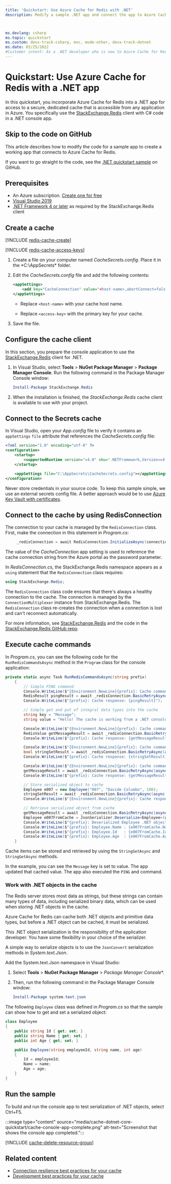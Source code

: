 ```yaml
---
title: 'Quickstart: Use Azure Cache for Redis with .NET'
description: Modify a sample .NET app and connect the app to Azure Cache for Redis.



ms.devlang: csharp
ms.topic: quickstart
ms.custom: devx-track-csharp, mvc, mode-other, devx-track-dotnet
ms.date: 03/25/2022
#Customer intent: As a .NET developer who is new to Azure Cache for Redis, I want to create a new .NET app that uses Azure Cache for Redis.
---
```


# Quickstart: Use Azure Cache for Redis with a .NET app

In this quickstart, you incorporate Azure Cache for Redis into a .NET app for access to a secure, dedicated cache that is accessible from any application in Azure. You specifically use the [StackExchange.Redis](https://github.com/StackExchange/StackExchange.Redis) client with C# code in a .NET console app.

## Skip to the code on GitHub

This article describes how to modify the code for a sample app to create a working app that connects to Azure Cache for Redis.

If you want to go straight to the code, see the [.NET quickstart sample](https://github.com/Azure-Samples/azure-cache-redis-samples/tree/main/quickstart/dotnet) on GitHub.

## Prerequisites

- An Azure subscription. [Create one for free](https://azure.microsoft.com/free/)
- [Visual Studio 2019](https://www.visualstudio.com/downloads/)
- [.NET Framework 4 or later](https://dotnet.microsoft.com/download/dotnet-framework) as required by the StackExchange.Redis client

## Create a cache

[!INCLUDE [redis-cache-create](~/reusable-content/ce-skilling/azure/includes/azure-cache-for-redis/includes/redis-cache-create.md)]

[!INCLUDE [redis-cache-access-keys](includes/redis-cache-access-keys.md)]

1. Create a file on your computer named *CacheSecrets.config*. Place it in the *C:\AppSecrets\* folder.

1. Edit the *CacheSecrets.config* file and add the following contents:

    ```xml
    <appSettings>
        <add key="CacheConnection" value="<host-name>,abortConnect=false,ssl=true,allowAdmin=true,password=<access-key>"/>
    </appSettings>
    ```

   - Replace `<host-name>` with your cache host name.

   - Replace `<access-key>` with the primary key for your cache.

1. Save the file.

## Configure the cache client

<!-- this section was removed from the core sample -->
In this section, you prepare the console application to use the [StackExchange.Redis](https://github.com/StackExchange/StackExchange.Redis) client for .NET.

1. In Visual Studio, select **Tools** > **NuGet Package Manager** > **Package Manager Console**. Run the following command in the Package Manager Console window:

    ```powershell
    Install-Package StackExchange.Redis
    ```
 
1. When the installation is finished, the *StackExchange.Redis* cache client is available to use with your project.

## Connect to the Secrets cache

In Visual Studio, open your *App.config* file to verify it contains an `appSettings` `file` attribute that references the *CacheSecrets.config* file:

```xml
<?xml version="1.0" encoding="utf-8" ?>
<configuration>
    <startup> 
        <supportedRuntime version="v4.0" sku=".NETFramework,Version=v4.7.2" />
    </startup>

    <appSettings file="C:\AppSecrets\CacheSecrets.config"></appSettings>
</configuration>
```

Never store credentials in your source code. To keep this sample simple, we use an external secrets config file. A better approach would be to use [Azure Key Vault with certificates](/rest/api/keyvault/certificate-scenarios).

## Connect to the cache by using RedisConnection

The connection to your cache is managed by the `RedisConnection` class. First, make the connection in this statement in *Program.cs*:

```csharp
     _redisConnection = await RedisConnection.InitializeAsync(connectionString: ConfigurationManager.AppSettings["CacheConnection"].ToString());


```

The value of the *CacheConnection* app setting is used to reference the cache connection string from the Azure portal as the password parameter.

In *RedisConnection.cs*, the StackExchange.Redis namespace appears as a `using` statement that the `RedisConnection` class requires:

```csharp
using StackExchange.Redis;
```

The `RedisConnection` class code ensures that there's always a healthy connection to the cache. The connection is managed by the `ConnectionMultiplexer` instance from StackExchange.Redis. The `RedisConnection` class re-creates the connection when a connection is lost and can't reconnect automatically.

For more information, see [StackExchange.Redis](https://stackexchange.github.io/StackExchange.Redis/) and the code in the [StackExchange.Redis GitHub repo](https://github.com/StackExchange/StackExchange.Redis).

<!-- :::code language="csharp" source="~/samples-cache/quickstart/dotnet/Redistest/RedisConnection.cs"::: -->

## Execute cache commands

In *Program.cs*, you can see the following code for the `RunRedisCommandsAsync` method in the `Program` class for the console application:

```csharp
private static async Task RunRedisCommandsAsync(string prefix)
    {
        // Simple PING command
        Console.WriteLine($"{Environment.NewLine}{prefix}: Cache command: PING");
        RedisResult pingResult = await _redisConnection.BasicRetryAsync(async (db) => await db.ExecuteAsync("PING"));
        Console.WriteLine($"{prefix}: Cache response: {pingResult}");

        // Simple get and put of integral data types into the cache
        string key = "Message";
        string value = "Hello! The cache is working from a .NET console app!";

        Console.WriteLine($"{Environment.NewLine}{prefix}: Cache command: GET {key} via StringGetAsync()");
        RedisValue getMessageResult = await _redisConnection.BasicRetryAsync(async (db) => await db.StringGetAsync(key));
        Console.WriteLine($"{prefix}: Cache response: {getMessageResult}");

        Console.WriteLine($"{Environment.NewLine}{prefix}: Cache command: SET {key} \"{value}\" via StringSetAsync()");
        bool stringSetResult = await _redisConnection.BasicRetryAsync(async (db) => await db.StringSetAsync(key, value));
        Console.WriteLine($"{prefix}: Cache response: {stringSetResult}");

        Console.WriteLine($"{Environment.NewLine}{prefix}: Cache command: GET {key} via StringGetAsync()");
        getMessageResult = await _redisConnection.BasicRetryAsync(async (db) => await db.StringGetAsync(key));
        Console.WriteLine($"{prefix}: Cache response: {getMessageResult}");

        // Store serialized object to cache
        Employee e007 = new Employee("007", "Davide Columbo", 100);
        stringSetResult = await _redisConnection.BasicRetryAsync(async (db) => await db.StringSetAsync("e007", JsonSerializer.Serialize(e007)));
        Console.WriteLine($"{Environment.NewLine}{prefix}: Cache response from storing serialized Employee object: {stringSetResult}");

        // Retrieve serialized object from cache
        getMessageResult = await _redisConnection.BasicRetryAsync(async (db) => await db.StringGetAsync("e007"));
        Employee e007FromCache = JsonSerializer.Deserialize<Employee>(getMessageResult);
        Console.WriteLine($"{prefix}: Deserialized Employee .NET object:{Environment.NewLine}");
        Console.WriteLine($"{prefix}: Employee.Name : {e007FromCache.Name}");
        Console.WriteLine($"{prefix}: Employee.Id   : {e007FromCache.Id}");
        Console.WriteLine($"{prefix}: Employee.Age  : {e007FromCache.Age}{Environment.NewLine}");
    }


```

Cache items can be stored and retrieved by using the `StringSetAsync` and `StringGetAsync` methods.

In the example, you can see the `Message` key is set to value. The app updated that cached value. The app also executed the `PING` and command.

### Work with .NET objects in the cache

The Redis server stores most data as strings, but these strings can contain many types of data, including serialized binary data, which can be used when storing .NET objects in the cache.

Azure Cache for Redis can cache both .NET objects and primitive data types, but before a .NET object can be cached, it must be serialized.

This .NET object serialization is the responsibility of the application developer. You have some flexibility in your choice of the serializer.

A simple way to serialize objects is to use the `JsonConvert` serialization methods in *System.text.Json*.

Add the System.text.Json namespace in Visual Studio:

1. Select **Tools** > **NuGet Package Manager** > *Package Manager Console**.

1. Then, run the following command in the Package Manager Console window:

    ```powershell
    Install-Package system.text.json
    ```
    
<!-- :::image type="content" source="media/cache-dotnet-how-to-use-azure-redis-cache/cache-console-app-partial.png" alt-text="Screenshot that shows a partial console app."::: -->

The following `Employee` class was defined in *Program.cs* so that the sample can show how to get and set a serialized object:

```csharp
class Employee
{
    public string Id { get; set; }
    public string Name { get; set; }
    public int Age { get; set; }

    public Employee(string employeeId, string name, int age)
    {
        Id = employeeId;
        Name = name;
        Age = age;
    }
}
```

## Run the sample

To build and run the console app to test serialization of .NET objects, select Ctrl+F5.

:::image type="content" source="media/cache-dotnet-core-quickstart/cache-console-app-complete.png" alt-text="Screenshot that shows the console app completed.":::

<!-- Clean up include -->

[!INCLUDE [cache-delete-resource-group](includes/cache-delete-resource-group.md)]

## Related content

- [Connection resilience best practices for your cache](cache-best-practices-connection.md)
- [Development best practices for your cache](cache-best-practices-development.md)
